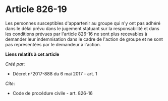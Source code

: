 # Article 826-19

Les personnes susceptibles d'appartenir au groupe qui n'y ont pas adhéré dans le délai prévu dans le jugement statuant sur la
responsabilité et dans les conditions prévues par l'article 826-16 ne sont plus recevables à demander leur indemnisation dans
le cadre de l'action de groupe et ne sont pas représentées par le demandeur à l'action.

**Liens relatifs à cet article**

_Créé par_:

  - Décret n°2017-888 du 6 mai 2017 - art. 1

_Cite_:

  - Code de procédure civile - art. 826-16
